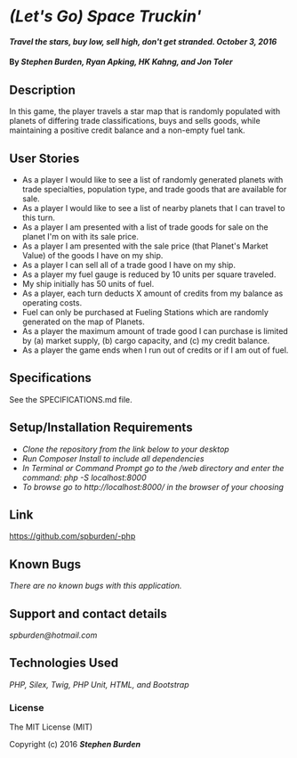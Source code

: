 # _(Let's Go) Space Truckin'_

#### _Travel the stars, buy low, sell high, don't get stranded. October 3, 2016_

#### By _**Stephen Burden, Ryan Apking, HK Kahng, and Jon Toler**_

## Description
In this game, the player travels a star map that is randomly populated with planets of differing trade classifications, buys and sells goods, while maintaining a positive credit balance and a non-empty fuel tank.

## User Stories

* As a player I would like to see a list of randomly generated planets with trade specialties, population type, and trade goods that are available for sale.
* As a player I would like to see a list of nearby planets that I can travel to this turn.
* As a player I am presented with a list of trade goods for sale on the planet I'm on with its sale price.
* As a player I am presented with the sale price (that Planet's Market Value) of the goods I have on my ship.
* As a player I can sell all of a trade good I have on my ship.
* As a player my fuel gauge is reduced by 10 units per square traveled.
* My ship initially has 50 units of fuel.
* As a player, each turn deducts X amount of credits from my balance as operating costs.
* Fuel can only be purchased at Fueling Stations which are randomly generated on the map of Planets.
* As a player the maximum amount of trade good I can purchase is limited by (a) market supply, (b) cargo capacity, and (c) my credit balance.
* As a player the game ends when I run out of credits or if I am out of fuel.


## Specifications
See the SPECIFICATIONS.md file.

## Setup/Installation Requirements
* _Clone the repository from the link below to your desktop_
* _Run Composer Install to include all dependencies_
* _In Terminal or Command Prompt go to the /web directory and enter the command: php -S localhost:8000_
* _To browse go to http://localhost:8000/ in the browser of your choosing_

## Link
https://github.com/spburden/-php

## Known Bugs
_There are no known bugs with this application._

## Support and contact details
_spburden@hotmail.com_

## Technologies Used
_PHP, Silex, Twig, PHP Unit, HTML, and Bootstrap_

### License
The MIT License (MIT)

Copyright (c) 2016 **_Stephen Burden_**
